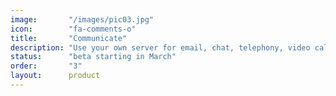 ```yaml
---
image:       "/images/pic03.jpg"
icon:        "fa-comments-o"
title:       "Communicate"
description: "Use your own server for email, chat, telephony, video calls, etcetera."
status:      "beta starting in March" 
order:       "3"
layout:      product
---
```


